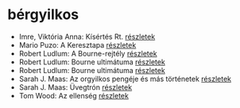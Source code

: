 # bérgyilkos

- Imre, Viktória Anna: Kísértés Rt. [részletek](../_details/Imre%2C%20Vikt%C3%B3ria%20Anna.md#id_632)
- Mario Puzo: A Keresztapa [részletek](../_details/Mario%20Puzo.md#id_283)
- Robert Ludlum: A Bourne-rejtély [részletek](../_details/Robert%20Ludlum.md#id_30)
- Robert Ludlum: Bourne ultimátuma [részletek](../_details/Robert%20Ludlum.md#id_31)
- Robert Ludlum: Bourne ultimátuma [részletek](../_details/Robert%20Ludlum.md#id_32)
- Sarah J. Maas: Az orgyilkos pengéje és más történetek [részletek](../_details/Sarah%20J.%20Maas.md#id_1685)
- Sarah J. Maas: Üvegtrón [részletek](../_details/Sarah%20J.%20Maas.md#id_1686)
- Tom Wood: Az ellenség [részletek](../_details/Tom%20Wood.md#id_1011)